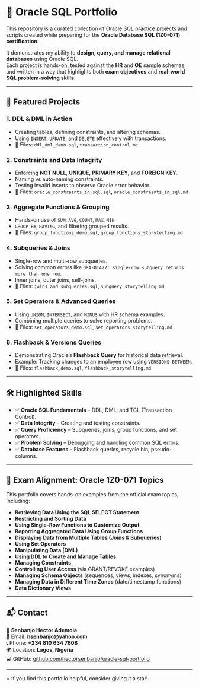 # 📂 Oracle SQL Portfolio  

This repository is a curated collection of Oracle SQL practice projects and scripts created while preparing for the **Oracle Database SQL (1Z0-071) certification**.  

It demonstrates my ability to **design, query, and manage relational databases** using Oracle SQL.  
Each project is hands-on, tested against the **HR** and **OE** sample schemas, and written in a way that highlights both **exam objectives** and **real-world SQL problem-solving skills**.  

---

## 🚀 Featured Projects  

### 1. DDL & DML in Action  
- Creating tables, defining constraints, and altering schemas.  
- Using `INSERT`, `UPDATE`, and `DELETE` effectively with transactions.  
- 📄 Files: `ddl_dml_demo.sql`, `transaction_control.md`  

### 2. Constraints and Data Integrity  
- Enforcing **NOT NULL**, **UNIQUE**, **PRIMARY KEY**, and **FOREIGN KEY**.  
- Naming vs auto-naming constraints.  
- Testing invalid inserts to observe Oracle error behavior.  
- 📄 Files: `oracle_constraints_in_sql.sql`, `oracle_constraints_in_sql.md`  

### 3. Aggregate Functions & Grouping  
- Hands-on use of `SUM`, `AVG`, `COUNT`, `MAX`, `MIN`.  
- `GROUP BY`, `HAVING`, and filtering grouped results.  
- 📄 Files: `group_functions_demo.sql`, `group_functions_storytelling.md`  

### 4. Subqueries & Joins  
- Single-row and multi-row subqueries.  
- Solving common errors like `ORA-01427: single-row subquery returns more than one row`.  
- Inner joins, outer joins, self-joins.  
- 📄 Files: `joins_and_subqueries.sql`, `subquery_storytelling.md`  

### 5. Set Operators & Advanced Queries  
- Using `UNION`, `INTERSECT`, and `MINUS` with HR schema examples.  
- Combining multiple queries to solve reporting problems.  
- 📄 Files: `set_operators_demo.sql`, `set_operators_storytelling.md`  

### 6. Flashback & Versions Queries  
- Demonstrating Oracle’s **Flashback Query** for historical data retrieval.  
- Example: Tracking changes to an employee row using `VERSIONS BETWEEN`.  
- 📄 Files: `flashback_demo.sql`, `flashback_storytelling.md`  

---

## 🛠️ Highlighted Skills  

- ✅ **Oracle SQL Fundamentals** – DDL, DML, and TCL (Transaction Control).  
- ✅ **Data Integrity** – Creating and testing constraints.  
- ✅ **Query Proficiency** – Subqueries, joins, group functions, and set operators.  
- ✅ **Problem Solving** – Debugging and handling common SQL errors.  
- ✅ **Database Features** – Flashback queries, recycle bin, pseudo-columns.  

---

## 📘 Exam Alignment: Oracle 1Z0-071 Topics  

This portfolio covers hands-on examples from the official exam topics, including:  

- **Retrieving Data Using the SQL SELECT Statement**  
- **Restricting and Sorting Data**  
- **Using Single-Row Functions to Customize Output**  
- **Reporting Aggregated Data Using Group Functions**  
- **Displaying Data from Multiple Tables (Joins & Subqueries)**  
- **Using Set Operators**  
- **Manipulating Data (DML)**  
- **Using DDL to Create and Manage Tables**  
- **Managing Constraints**  
- **Controlling User Access** (via GRANT/REVOKE examples)  
- **Managing Schema Objects** (sequences, views, indexes, synonyms)  
- **Managing Data in Different Time Zones** (date/timestamp functions)  
- **Data Dictionary Views**  

---

## 📬 Contact  

👤 **Senbanjo Hector Ademola**  
📧 Email: **hsenbanjo@yahoo.com**  
📞 Phone: **+234 810 634 7608**  
🌍 Location: **Lagos, Nigeria**  
💻 GitHub: [github.com/hectorsenbanjo/oracle-sql-portfolio](https://github.com/hectorsenbanjo/oracle-sql-portfolio)  

---

⭐ If you find this portfolio helpful, consider giving it a star!  
